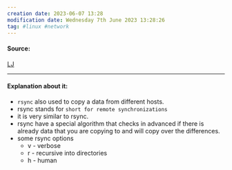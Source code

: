 ```yaml
---
creation date: 2023-06-07 13:28
modification date: Wednesday 7th June 2023 13:28:26
tag: #linux #network
---
```


#### Source:
[LJ](https://linuxjourney.com/lesson/rsync)

--------------------------------------

#### Explanation about it:

* `rsync` also used to copy a data from different hosts.
* rsync stands for `short for remote synchronizations`
* it is very similar to rsync.
* rsync have a special algorithm that checks in advanced if there is already data that you are copying to and will copy over the differences.
* some rsync options
	* v - verbose
	* r - recursive into directories
	* h - human